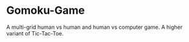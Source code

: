 # Gomoku-Game
A multi-grid human vs human and human vs computer game. A higher variant of Tic-Tac-Toe.
